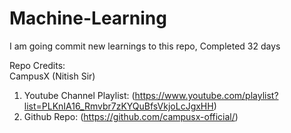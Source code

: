 # Machine-Learning
I am going commit new learnings to this repo, Completed 32 days

Repo Credits: <br>
CampusX (Nitish Sir) <br>
1. Youtube Channel Playlist: (https://www.youtube.com/playlist?list=PLKnIA16_Rmvbr7zKYQuBfsVkjoLcJgxHH) <br>
2. Github Repo: (https://github.com/campusx-official/)
